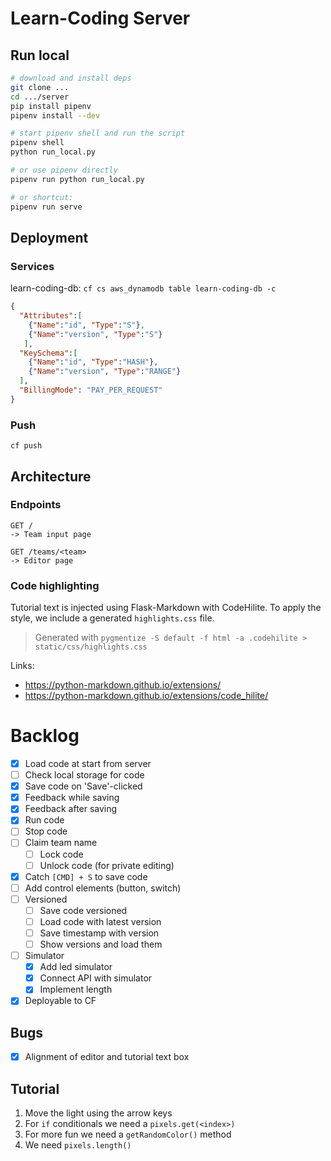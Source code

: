 # Learn-Coding Server

## Run local

```bash
# download and install deps
git clone ...
cd .../server
pip install pipenv
pipenv install --dev 

# start pipenv shell and run the script
pipenv shell
python run_local.py

# or use pipenv directly
pipenv run python run_local.py

# or shortcut:
pipenv run serve
```


## Deployment

### Services

learn-coding-db:
`cf cs aws_dynamodb table learn-coding-db -c`

```json
{
  "Attributes":[
    {"Name":"id", "Type":"S"},
    {"Name":"version", "Type":"S"}
   ],
  "KeySchema":[
    {"Name":"id", "Type":"HASH"},
    {"Name":"version", "Type":"RANGE"}
  ],
  "BillingMode": "PAY_PER_REQUEST"
}
```

### Push

```
cf push
```


## Architecture

### Endpoints
```
GET /
-> Team input page
```

```
GET /teams/<team>
-> Editor page
```


### Code highlighting

Tutorial text is injected using Flask-Markdown with CodeHilite.
To apply the style, we include a generated `highlights.css` file.

> Generated with `pygmentize -S default -f html -a .codehilite > static/css/highlights.css`

Links:
* https://python-markdown.github.io/extensions/  
* https://python-markdown.github.io/extensions/code_hilite/

# Backlog

* [x] Load code at start from server
* [ ] Check local storage for code
* [x] Save code on 'Save'-clicked
* [x] Feedback while saving
* [x] Feedback after saving
* [x] Run code
* [ ] Stop code
* [ ] Claim team name
    * [ ] Lock code
    * [ ] Unlock code (for private editing)
* [x] Catch `[CMD] + S` to save code
* [ ] Add control elements (button, switch)
* [ ] Versioned
    * [ ] Save code versioned
    * [ ] Load code with latest version
    * [ ] Save timestamp with version
    * [ ] Show versions and load them
* [ ] Simulator 
    * [x] Add led simulator
    * [x] Connect API with simulator
    * [x] Implement length
    
* [x] Deployable to CF

## Bugs
* [x] Alignment of editor and tutorial text box 



## Tutorial
1. Move the light using the arrow keys
1. For `if` conditionals we need a `pixels.get(<index>)`
2. For more fun we need a `getRandomColor()` method
3. We need `pixels.length()`